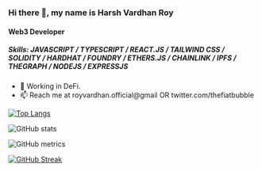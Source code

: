### Hi there 👋, my name is Harsh Vardhan Roy
#### Web3 Developer

##### Skills: JAVASCRIPT / TYPESCRIPT / REACT.JS / TAILWIND CSS /  SOLIDITY / HARDHAT / FOUNDRY / ETHERS.JS / CHAINLINK / IPFS / THEGRAPH / NODEJS / EXPRESSJS



- 🔭 Working in DeFi.   
- 📫 Reach me at royvardhan.official@gmail OR twitter.com/thefiatbubble


[![Top Langs](https://github-readme-stats.vercel.app/api/top-langs/?username=royvardhan)](https://github.com/anuraghazra/github-readme-stats)

![GitHub stats](https://github-readme-stats.vercel.app/api?username=royvardhan&show_icons=true)  

![GitHub metrics](https://metrics.lecoq.io/royvardhan)  

[![GitHub Streak](https://github-readme-streak-stats.herokuapp.com?user=royvardhan&theme=dark&hide_border=true)](https://git.io/streak-stats)

